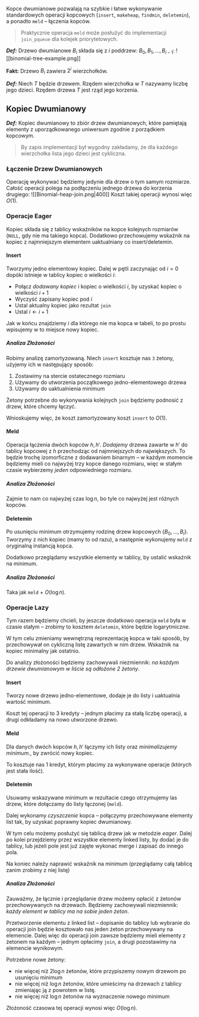 Kopce dwumianowe pozwalają na szybkie i łatwe wykonywanie standardowych operacji kopcowych (`insert`, `makeheap`, `findmin`, `deletemin`), a ponadto `meld` – łączenia kopców.

> Praktycznie operacja `meld` może posłużyć do implementacji `join_pqueue` dla kolejek priorytetowych.

***Def:***
Drzewo dwumianowe $B_{i}$ składa się z $i$ poddrzew: $B_{0},B_{1},\dots,B_{i-1}$:
![[binomial-tree-example.png]]

**Fakt:**
Drzewo $B_{i}$ zawiera $2^{i}$ wierzchołków.

***Def:***
Niech $T$ będzie drzewem. Rzędem wierzchołka w $T$ nazywamy liczbę jego dzieci. Rzędem drzewa $T$ jest rząd jego korzenia.

## Kopiec Dwumianowy

***Def:***
Kopiec dwumianowy to zbiór drzew dwumianowych, które pamiętają elementy z uporządkowanego uniwersum zgodnie z porządkiem kopcowym.

> By zapis implementacji był wygodny zakładamy, że dla każdego wierzchołka lista jego dzieci jest cykliczna.

### Łączenie Drzew Dwumianowych

Operację wykonywać będziemy jedynie dla drzew o tym samym rozmiarze.
Całość operacji polega na podłączeniu jednego drzewa do korzenia drugiego:
![[Binomial-heap-join.png|400]]
Koszt takiej operacji wynosi więc $O(1)$.

### Operacje Eager

Kopiec składa się z tablicy wskaźników na kopce kolejnych rozmiarów (`NULL`, gdy nie ma takiego kopca).
Dodatkowo przechowujemy wskaźnik na kopiec z najmniejszym elementem uaktualniany co insert/deletemin.

#### Insert

Tworzymy jedno elementowy kopiec.
Dalej w pętli zaczynając od $i=0$ dopóki istnieje w tablicy kopiec o wielkości $i$:

- Połącz *dodawany kopiec* i kopiec o wielkości $i$, by uzyskać kopiec o wielkości $i+1$
-  Wyczyść zapisany kopiec pod $i$
- Ustal aktualny kopiec jako rezultat `join`
- Ustal $i \leftarrow i+1$

Jak w końcu znajdziemy $i$ dla którego nie ma kopca w tabeli, to po prostu wpisujemy w to miejsce nowy kopiec.

##### Analiza Złożoności

Robimy analizę zamortyzowaną. Niech `insert` kosztuje nas `3` żetony, użyjemy ich w następujący sposób:

1. Zostawimy na stercie ostatecznego rozmiaru
2. Używamy do utworzenia początkowego jedno-elementowego drzewa
3. Używamy do uaktualnienia minimum

Żetony potrzebne do wykonywania kolejnych `join` będziemy podnosić z drzew, które chcemy łączyć.

Wnioskujemy więc, że koszt zamortyzowany koszt `insert` to $O(1)$.

#### Meld

Operacja łączenia dwóch kopców $h,h'$.
*Dodajemy* drzewa zawarte w $h'$ do tablicy kopcowej z $h$ przechodząc od najmniejszych do największych. To będzie trochę izomorficzne z dodawaniem binarnym – w każdym momencie będziemy mieli co najwyżej trzy kopce danego rozmiaru, więc w stałym czasie wybierzemy *jeden* odpowiedniego rozmiaru.

##### Analiza Złożoności

Zajmie to nam co najwyżej czas $\log n$, bo tyle co najwyżej jest różnych kopców.

#### Deletemin

Po usunięciu minimum otrzymujemy rodzinę drzew kopcowych $\{B_{0},\dots,B_{i}\}$. Tworzymy z nich kopiec (mamy to od razu), a następnie wykonujemy `meld` z oryginalną instancją kopca.

Dodatkowo przeglądamy wszystkie elementy w tablicy, by ustalić wskaźnik na minimum.

##### Analiza Złożoności

Taka jak `meld` + $O(\log n)$.

### Operacje Lazy

Tym razem będziemy chcieli, by jeszcze dodatkowo operacja `meld` była w czasie stałym – zrobimy to kosztem `deletemin`, które będzie logarytmiczne.

W tym celu zmieniamy wewnętrzną reprezentację kopca w taki sposób, by przechowywał on cykliczną listę zawartych w nim drzew. Wskaźnik na kopiec minimalny jak ostatnio.

Do analizy złożoności będziemy zachowywali niezmiennik: *na każdym drzewie dwumianowym w liście są odłożone $2$ żetony*.

#### Insert

Tworzy nowe drzewo jedno-elementowe, dodaje je do listy i uaktualnia wartość minimum.

Koszt tej operacji to $3$ kredyty – jednym płacimy za stałą liczbę operacji, a drugi odkładamy na nowo utworzone drzewo.

#### Meld

Dla danych dwóch kopców $h,h'$ łączymy ich listy oraz *minimalizujemy minimum*., by zwrócić nowy kopiec.

To kosztuje nas $1$ kredyt, którym płacimy za wykonywane operacje (których jest stała ilość).

#### Deletemin

Usuwamy wskazywane minimum w rezultacie czego otrzymujemy las drzew, które dołączamy do listy łączonej (`meld`).

Dalej wykonamy *czyszczenie* kopca – połączymy przechowywane elementy list tak, by uzyskać poprawny kopiec dwumianowy.

W tym celu możemy posłużyć się tablicą drzew jak w metodzie *eager*.
Dalej po kolei przejdziemy przez wszystkie elementy linked listy, by dodać je do tablicy, lub jeżeli pole jest już zajęte wykonać merge i zapisać do innego pola.

Na koniec należy naprawić wskaźnik na minimum (przeglądamy całą tablicę zanim zrobimy z niej listę)

##### Analiza Złożoności

Zauważmy, że łącznie i przeglądanie drzew możemy opłacić z żetonów przechowywanych na drzewach.
Będziemy zachowywali niezmiennik: *każdy element w tablicy ma na sobie jeden żeton*.

Przetworzenie elementu z linked list – dopisanie do tablicy lub wybranie do operacji join będzie kosztowało nas jeden żeton przechowywany na elemencie.
Dalej więc do operacji join zawsze będziemy mieli elementy z żetonem na każdym – jednym opłacimy `join`, a drugi pozostawimy na elemencie wynikowym.

Potrzebne nowe żetony:

- nie więcej niż $2\log n$ żetonów, które przypiszemy nowym drzewom po usunięciu minimum
- nie więcej niż $\log n$ żetonów, które umieścimy na drzewach z tablicy zmieniając ją z powrotem w listę.
- nie więcej niż $\log n$ żetonów na wyznaczenie nowego minimum

Złożoność czasowa tej operacji wynosi więc $O(\log n)$.
